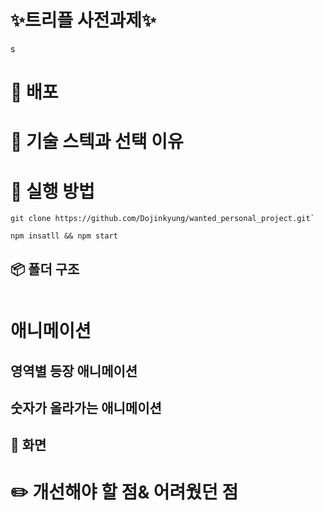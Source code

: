 # ✨트리플 사전과제✨

s

# 🚀 배포

<!-- [![Netlify Status](https://api.netlify.com/api/v1/badges/8c963488-351b-41d4-9152-60535ac564b2/deploy-status)]() -->

# 🔧 기술 스텍과 선택 이유

<!-- - Typescript: 타입 안정성을 통해 에러나 버그를 줄일 수 있기 때문에 선택하였습니다.

- React: 과제에 주어진 요구사항 입니다.

- Module css, scss: Module css를 함께 이용하여 클래스명 중복을 방지할 수 있어 중복 현상을 피합니다. scss는 자유도가 높고, 유지보수가 편합니다. css in css는 재랜더링을 하지 않습니다. countup함수는 랜더링이 자주 일어나기 때문에 css in css가 적합하다고 생각했습니다. -->

# 📌 실행 방법

```
git clone https://github.com/Dojinkyung/wanted_personal_project.git`

```

```
npm insatll && npm start

```

## 📦 폴더 구조

```sh

```

# 애니메이션

## 영역별 등장 애니메이션

## 숫자가 올라가는 애니메이션

## 📸 화면

# ✏️ 개선해야 할 점& 어려웠던 점

